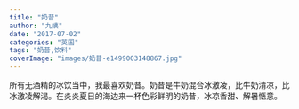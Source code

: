 ```yaml
---
title: "奶昔"
author: "九姨"
date: "2017-07-02"
categories: "英国"
tags: "奶昔,饮料"
coverImage: "images/奶昔-e1499003148867.jpg"
---
```


所有无酒精的冰饮当中，我最喜欢奶昔。奶昔是牛奶混合冰激凌，比牛奶清凉，比冰激凌解渴。在炎炎夏日的海边来一杯色彩鲜明的奶昔，冰凉香甜、解暑惬意。
